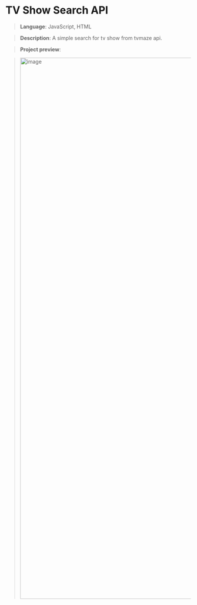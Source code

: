 # TV Show Search API

> **Language**: JavaScript, HTML

> **Description**: A simple search for tv show from tvmaze api.

> **Project preview**:

> <img width="1470" alt="image" src="https://github.com/user-attachments/assets/d70ee873-585d-494f-ba39-430240dbe5a4">
